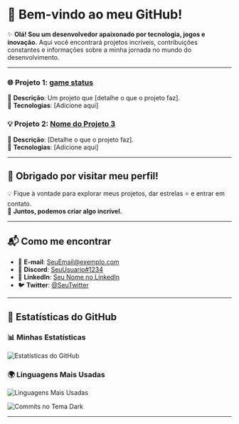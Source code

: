# 🌌 Bem-vindo ao meu GitHub!

✨ **Olá! Sou um desenvolvedor apaixonado por tecnologia, jogos e inovação.** Aqui você encontrará projetos incríveis, contribuições constantes e informações sobre a minha jornada no mundo do desenvolvimento.

---


### 🌐 Projeto 1: [game status](https://github.com/nexigonprime/projeto-2)  
📌 **Descrição**: Um projeto que [detalhe o que o projeto faz].  
🔧 **Tecnologias**: [Adicione aqui]


### 💡 Projeto 2: [Nome do Projeto 3](https://github.com/nexigonprime/projeto-3)  
📌 **Descrição**: [Detalhe o que o projeto faz].  
🔧 **Tecnologias**: [Adicione aqui]

---

## 🎉 Obrigado por visitar meu perfil!

💡 Fique à vontade para explorar meus projetos, dar estrelas ⭐ e entrar em contato.  
🌟 **Juntos, podemos criar algo incrível.**

---

## 📬 Como me encontrar

- 📧 **E-mail**: [SeuEmail@exemplo.com](mailto:SeuEmail@exemplo.com)  
- 💬 **Discord**: [SeuUsuario#1234](https://discordapp.com/users/nexigonprime)  
- 🔗 **LinkedIn**: [Seu Nome no LinkedIn](https://linkedin.com/in/nexigonprime)  
- 🐦 **Twitter**: [@SeuTwitter](https://twitter.com/SeuTwitter)

---

## 🌟 Estatísticas do GitHub

### 📊 Minhas Estatísticas
![Estatísticas do GitHub](https://github-readme-stats.vercel.app/api?username=nexigonprime&show_icons=true&theme=dark&hide_border=true)

### 🌍 Linguagens Mais Usadas
![Linguagens Mais Usadas](https://github-readme-stats.vercel.app/api/top-langs/?username=nexigonprime&layout=compact&theme=dark&hide_border=true)

![Commits no Tema Dark](https://github-readme-streak-stats.herokuapp.com/?user=nexigonprime&theme=dark&hide_border=true)



---

